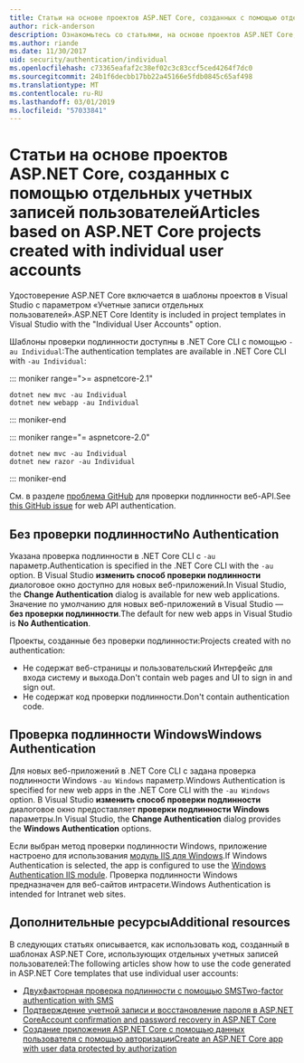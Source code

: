 ```yaml
---
title: Статьи на основе проектов ASP.NET Core, созданных с помощью отдельных учетных записей пользователей
author: rick-anderson
description: Ознакомьтесь со статьями, на основе проектов ASP.NET Core, созданных с помощью отдельных учетных записей пользователей.
ms.author: riande
ms.date: 11/30/2017
uid: security/authentication/individual
ms.openlocfilehash: c73365eafaf2c38ef02c3c83ccf5ced4264f7dc0
ms.sourcegitcommit: 24b1f6decbb17bb22a45166e5fdb0845c65af498
ms.translationtype: MT
ms.contentlocale: ru-RU
ms.lasthandoff: 03/01/2019
ms.locfileid: "57033841"
---
```

# <a name="articles-based-on-aspnet-core-projects-created-with-individual-user-accounts"></a><span data-ttu-id="a01a6-103">Статьи на основе проектов ASP.NET Core, созданных с помощью отдельных учетных записей пользователей</span><span class="sxs-lookup"><span data-stu-id="a01a6-103">Articles based on ASP.NET Core projects created with individual user accounts</span></span>

<span data-ttu-id="a01a6-104">Удостоверение ASP.NET Core включается в шаблоны проектов в Visual Studio с параметром «Учетные записи отдельных пользователей».</span><span class="sxs-lookup"><span data-stu-id="a01a6-104">ASP.NET Core Identity is included in project templates in Visual Studio with the "Individual User Accounts" option.</span></span>

<span data-ttu-id="a01a6-105">Шаблоны проверки подлинности доступны в .NET Core CLI с помощью `-au Individual`:</span><span class="sxs-lookup"><span data-stu-id="a01a6-105">The authentication templates are available in .NET Core CLI with `-au Individual`:</span></span>

::: moniker range=">= aspnetcore-2.1"

```console
dotnet new mvc -au Individual
dotnet new webapp -au Individual
```

::: moniker-end

::: moniker range="= aspnetcore-2.0"

```console
dotnet new mvc -au Individual
dotnet new razor -au Individual
```

::: moniker-end

<span data-ttu-id="a01a6-106">См. в разделе [проблема GitHub](https://github.com/aspnet/AspNetCore/issues/5833) для проверки подлинности веб-API.</span><span class="sxs-lookup"><span data-stu-id="a01a6-106">See [this GitHub issue](https://github.com/aspnet/AspNetCore/issues/5833) for web API authentication.</span></span>

<a name="no"></a>
## <a name="no-authentication"></a><span data-ttu-id="a01a6-107">Без проверки подлинности</span><span class="sxs-lookup"><span data-stu-id="a01a6-107">No Authentication</span></span>

<span data-ttu-id="a01a6-108">Указана проверка подлинности в .NET Core CLI с `-au` параметр.</span><span class="sxs-lookup"><span data-stu-id="a01a6-108">Authentication is specified in the .NET Core CLI with the `-au` option.</span></span> <span data-ttu-id="a01a6-109">В Visual Studio **изменить способ проверки подлинности** диалоговое окно доступно для новых веб-приложений.</span><span class="sxs-lookup"><span data-stu-id="a01a6-109">In Visual Studio, the **Change Authentication** dialog is available for new web applications.</span></span> <span data-ttu-id="a01a6-110">Значение по умолчанию для новых веб-приложений в Visual Studio — **без проверки подлинности**.</span><span class="sxs-lookup"><span data-stu-id="a01a6-110">The default for new web apps in Visual Studio is **No Authentication**.</span></span>

<span data-ttu-id="a01a6-111">Проекты, созданные без проверки подлинности:</span><span class="sxs-lookup"><span data-stu-id="a01a6-111">Projects created with no authentication:</span></span>

* <span data-ttu-id="a01a6-112">Не содержат веб-страницы и пользовательский Интерфейс для входа систему и выхода.</span><span class="sxs-lookup"><span data-stu-id="a01a6-112">Don't contain web pages and UI to sign in and sign out.</span></span>
* <span data-ttu-id="a01a6-113">Не содержат код проверки подлинности.</span><span class="sxs-lookup"><span data-stu-id="a01a6-113">Don't contain authentication code.</span></span>

<a name="win"></a>
## <a name="windows-authentication"></a><span data-ttu-id="a01a6-114">Проверка подлинности Windows</span><span class="sxs-lookup"><span data-stu-id="a01a6-114">Windows Authentication</span></span>

<span data-ttu-id="a01a6-115">Для новых веб-приложений в .NET Core CLI с задана проверка подлинности Windows `-au Windows` параметр.</span><span class="sxs-lookup"><span data-stu-id="a01a6-115">Windows Authentication is specified for new web apps in the .NET Core CLI with the `-au Windows` option.</span></span> <span data-ttu-id="a01a6-116">В Visual Studio **изменить способ проверки подлинности** диалоговое окно предоставляет **проверки подлинности Windows** параметры.</span><span class="sxs-lookup"><span data-stu-id="a01a6-116">In Visual Studio, the **Change Authentication** dialog provides the **Windows Authentication** options.</span></span>

<span data-ttu-id="a01a6-117">Если выбран метод проверки подлинности Windows, приложение настроено для использования [модуль IIS для Windows](xref:host-and-deploy/iis/modules).</span><span class="sxs-lookup"><span data-stu-id="a01a6-117">If Windows Authentication is selected, the app is configured to use the [Windows Authentication IIS module](xref:host-and-deploy/iis/modules).</span></span> <span data-ttu-id="a01a6-118">Проверка подлинности Windows предназначен для веб-сайтов интрасети.</span><span class="sxs-lookup"><span data-stu-id="a01a6-118">Windows Authentication is intended for Intranet web sites.</span></span>

## <a name="additional-resources"></a><span data-ttu-id="a01a6-119">Дополнительные ресурсы</span><span class="sxs-lookup"><span data-stu-id="a01a6-119">Additional resources</span></span>

<span data-ttu-id="a01a6-120">В следующих статьях описывается, как использовать код, созданный в шаблонах ASP.NET Core, использующих отдельных учетных записей пользователей:</span><span class="sxs-lookup"><span data-stu-id="a01a6-120">The following articles show how to use the code generated in ASP.NET Core templates that use individual user accounts:</span></span>

* [<span data-ttu-id="a01a6-121">Двухфакторная проверка подлинности с помощью SMS</span><span class="sxs-lookup"><span data-stu-id="a01a6-121">Two-factor authentication with SMS</span></span>](xref:security/authentication/2fa)
* [<span data-ttu-id="a01a6-122">Подтверждение учетной записи и восстановление пароля в ASP.NET Core</span><span class="sxs-lookup"><span data-stu-id="a01a6-122">Account confirmation and password recovery in ASP.NET Core</span></span>](xref:security/authentication/accconfirm)
* [<span data-ttu-id="a01a6-123">Создание приложения ASP.NET Core с помощью данных пользователя с помощью авторизации</span><span class="sxs-lookup"><span data-stu-id="a01a6-123">Create an ASP.NET Core app with user data protected by authorization</span></span>](xref:security/authorization/secure-data)
